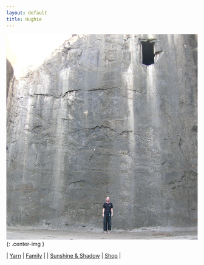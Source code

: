```yaml
---
layout: default
title: Hughie
---
```



<div class="home-page">

![Hughie, wall, door](/assets/images/bio/h-wall-door.jpg "this wall, this door"){: .center-img }

<div class="home-text-box">

| [Yarn](/yarn) | [Family](http://family.carrollonline.uk) | 
| [Sunshine & Shadow](/sun) | [Shop](/shop/) | 

</div>


&nbsp;
</div>
